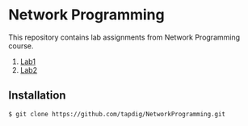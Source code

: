 # Network Programming
This repository contains lab assignments from Network Programming course.

1. [Lab1](https://github.com/tapdig/NetworkProgramming/tree/master/Lab1)
2. [Lab2](https://github.com/tapdig/NetworkProgramming/tree/master/Lab2)

## Installation
``` console
$ git clone https://github.com/tapdig/NetworkProgramming.git
```
